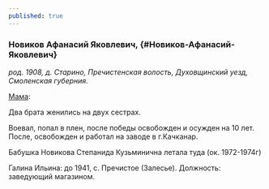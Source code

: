 ```yaml
---
published: true
---
```


### Новиков Афанасий Яковлевич,  {#Новиков-Афанасий-Яковлевич}

_род. 1908,  д. Старино, Пречистенская волость, Духовщинский уезд, Смоленская губерния._



<a class="continue-reading" href="#Новикова-Светлана-Александровна">Мама</a>:

Два брата женились на двух сестрах.

Воевал, попал в плен, после победы освобожден и осужден на 10 лет. После, освобожден и работал на заводе в г.Качканар.

Бабушка Новикова Степанида Кузьминична  летала туда (ок. 1972-1974г)



Галина Ильина:
до 1941, с. Пречистое (Залесье). Должность: заведующий магазином. 

        
